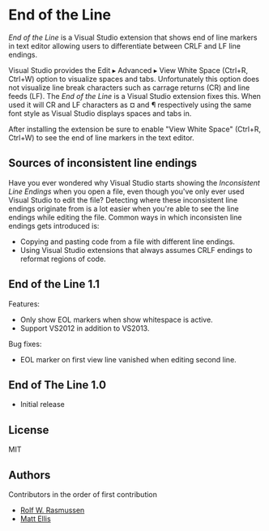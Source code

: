 ﻿End of the Line
===============

_End of the Line_ is a Visual Studio extension that shows end of line markers
in text editor allowing users to differentiate between CRLF and LF line
endings.

Visual Studio provides the Edit ▸ Advanced ▸ View White Space (Ctrl+R, Ctrl+W)
option to visualize spaces and tabs. Unfortunately this option does not
visualize line break characters such as carrage returns (CR) and line feeds
(LF). The _End of the Line_ is a Visual Studio extension fixes this. When used
it will CR and LF characters as ¤ and ¶ respectively using the same font style
as Visual Studio displays spaces and tabs in.

After installing the extension be sure to enable "View White Space" (Ctrl+R,
Ctrl+W) to see the end of line markers in the text editor.

Sources of inconsistent line endings
------------------------------------

Have you ever wondered why Visual Studio starts showing the
_Inconsistent Line Endings_ when you open a file, even though you've only ever
used Visual Studio to edit the file? Detecting where these inconsistent line
endings originate from is a lot easier when you're able to see the line
endings while editing the file. Common ways in which inconsisten line endings
gets introduced is:

* Copying and pasting code from a file with different line endings.
* Using Visual Studio extensions that always assumes CRLF endings to reformat
  regions of code.

End of the Line 1.1
-------------------

Features:

* Only show EOL markers when show whitespace is active.
* Support VS2012 in addition to VS2013.

Bug fixes:

* EOL marker on first view line vanished when editing second line.

End of The Line 1.0
-------------------

* Initial release

License
-------

MIT

Authors
-------

Contributors in the order of first contribution

* [Rolf W. Rasmussen](https://bitbucket.org/rolfwr)
* [Matt Ellis](https://bitbucket.org/citizenmatt)
